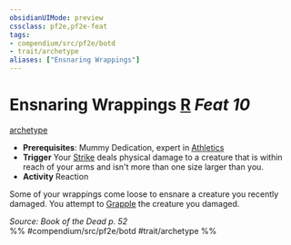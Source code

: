 ```yaml
---
obsidianUIMode: preview
cssclass: pf2e,pf2e-feat
tags:
- compendium/src/pf2e/botd
- trait/archetype
aliases: ["Ensnaring Wrappings"]
---
```

# Ensnaring Wrappings  [R](../../Rules/core-rulebook/chapter-9-playing-the-game.md#Actions "Reaction") *Feat 10*  
[archetype](../../Rules/traits/archetype.md)  

- **Prerequisites**: Mummy Dedication, expert in [Athletics](../skills.md#Athletics)
- **Trigger** Your [Strike](../../Rules/actions/strike.md) deals physical damage to a creature that is within reach of your arms and isn't more than one size larger than you.
- **Activity** Reaction

Some of your wrappings come loose to ensnare a creature you recently damaged. You attempt to [Grapple](../../Rules/actions/grapple.md) the creature you damaged.

*Source: Book of the Dead p. 52*  
%% #compendium/src/pf2e/botd #trait/archetype %%